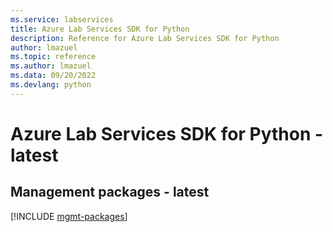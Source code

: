 ```yaml
---
ms.service: labservices
title: Azure Lab Services SDK for Python
description: Reference for Azure Lab Services SDK for Python
author: lmazuel
ms.topic: reference
ms.author: lmazuel
ms.data: 09/20/2022
ms.devlang: python
---
```

# Azure Lab Services SDK for Python - latest

## Management packages - latest
[!INCLUDE [mgmt-packages](lab-services-mgmt-index.md)]